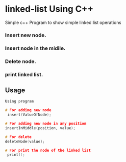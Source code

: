 # linked-list Using C++
Simple c++ Program to show simple linked list operations
### Insert new node.
### Insert node in the midile.
### Delete node.
### print linked list.


## Usage

```C++
Using program

# For adding new node
 insert(ValueOfNode);

# For adding new node in any position 
insertInMiddle(position, value);

# For delete
deleteNode(value);

# For print the node of the linked list
 print();

```
